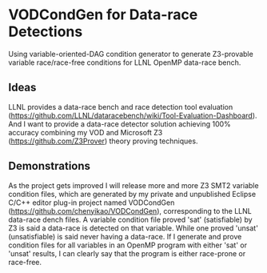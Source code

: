 # VODCondGen for Data-race Detections 
Using variable-oriented-DAG condition generator to generate Z3-provable variable race/race-free conditions for LLNL OpenMP data-race bench.

## Ideas
LLNL provides a data-race bench and race detection tool evaluation (https://github.com/LLNL/dataracebench/wiki/Tool-Evaluation-Dashboard). And I want to provide a data-race detector solution achieving 100% accuracy combining my VOD and Microsoft Z3 (https://github.com/Z3Prover) theory proving techniques.

## Demonstrations 
As the project gets improved I will release more and more Z3 SMT2 variable condition files, which are generated by my private and unpublished Eclipse C/C++ editor plug-in project named VODCondGen (https://github.com/chenyikao/VODCondGen), corresponding to the LLNL data-race dench files. A variable condition file proved 'sat' (satisfiable) by Z3 is said a data-race is detected on that variable. While one proved 'unsat' (unsatisfiable) is said never having a data-race. If I generate and prove condition files for all variables in an OpenMP program with either 'sat' or 'unsat' results, I can clearly say that the program is either race-prone or race-free.
